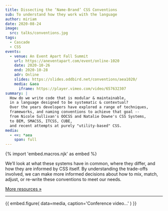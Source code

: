 ```yaml
---
title: Dissecting the ‘Name-Brand’ CSS Conventions
sub: To understand how they work with the language
author: miriam
date: 2020-08-24
image:
  src: talks/conventions.jpg
tags:
  - Cascade
  - CSS
events:
  - venue: An Event Apart Fall Summit
    url: https://aneventapart.com/event/online-1020
    date: 2020-10-26
    end: 2020-10-28
    adr: Online
    slides: https://slides.oddbird.net/conventions/aea1020/
    media: &aea
      iframe: https://player.vimeo.com/video/657632307
summary: |
  How do we write code that is modular & maintainable,
  in a language designed to be systematic & contextual?
  Over the years developers have explored a range of techniques,
  frameworks, and naming conventions to achieve that goal --
  from Nicole Sullivan's OOCSS and Natalie Downe's CSS Systems,
  to BEM, SMACSS, ITCSS, CUBE,
  and recent attempts at purely "utility-based" CSS.
media:
  - <<: *aea
    span: full
---
```

{% import 'embed.macros.njk' as embed %}

We’ll look at what these systems have in common,
where they differ, and how they are informed by CSS itself.
By understanding the trade-offs involved,
we can make more informed decisions
about how to mix, match, adjust,
or re-write these conventions to meet our needs.

[More resources »](https://slides.oddbird.net/conventions/resources/)

------

{{ embed.figure(
  data=media,
  caption='Conference video...'
) }}
